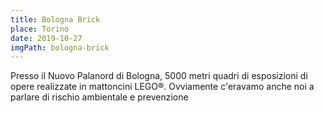 ```yaml
---
title: Bologna Brick
place: Torino
date: 2019-10-27
imgPath: bologna-brick
---
```


Presso il Nuovo Palanord di Bologna, 5000 metri quadri di esposizioni di opere realizzate in mattoncini LEGO®. Ovviamente c'eravamo anche noi a parlare di rischio ambientale e prevenzione
